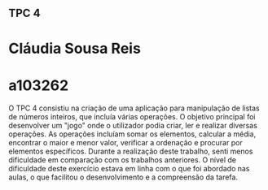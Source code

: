## TPC 4 
#   Cláudia Sousa Reis 
# a103262

O TPC 4 consistiu na criação de uma aplicação para manipulação de listas de números inteiros, que incluía várias operações. O objetivo principal foi desenvolver um "jogo" onde o utilizador podia criar, ler e realizar diversas operações. As operações incluíam somar os elementos, calcular a média, encontrar o maior e menor valor, verificar a ordenação e procurar por elementos específicos.
Durante a realização deste trabalho, senti menos dificuldade em comparação com os trabalhos anteriores. O nível de dificuldade deste exercício estava em linha com o que foi abordado nas aulas, o que facilitou o desenvolvimento e a compreensão da tarefa.